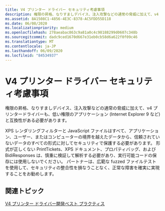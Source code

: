 ```yaml
---
title: V4 プリンター ドライバー セキュリティ考慮事項
description: 権限の昇格、なりすましデバイス、注入攻撃などの通常の脅威に加えて、v4 プリンタードライバーも、低い権限のアプリケーションと互換性がある必要があります。
ms.assetid: 8A1508C1-4856-4E3C-8378-AC5FDD55D118
ms.date: 06/08/2020
ms.localizationpriority: medium
ms.openlocfilehash: 278aeabac863c9a81a0c4c98188299d0607c348b
ms.sourcegitcommit: dadc9ced1670d667e31eb0cb58d6a622f0f09c46
ms.translationtype: MT
ms.contentlocale: ja-JP
ms.lasthandoff: 06/09/2020
ms.locfileid: "84534937"
---
```

# <a name="v4-printer-driver-security-considerations"></a>V4 プリンター ドライバー セキュリティ考慮事項

権限の昇格、なりすましデバイス、注入攻撃などの通常の脅威に加えて、v4 プリンタードライバーも、低い権限のアプリケーション (Internet Explorer 9 など) と互換性がある必要があります。

XPS レンダリングフィルターと JavaScript ファイルはすべて、アプリケーション、ユーザー、またはコンピューターの境界を越えたデータから、信頼されていないデータのすべての形式に対してセキュリティで保護する必要があります。 形式が正しくない PrintTickets、XPS ドキュメント、プロパティバッグ、および BidiResponses は、慎重に検証して解析する必要があり、実行可能コードの保存には使用しないでください。 パートナーは、広範な fuzzed ファイルテストを使用して、セキュリティの整合性を損なうことなく、正常な障害を確実に実現することをお勧めします。

## <a name="related-topics"></a>関連トピック

[V4 プリンター ドライバー開発ベスト プラクティス](v4-printer-driver-development-best-practices.md)  
